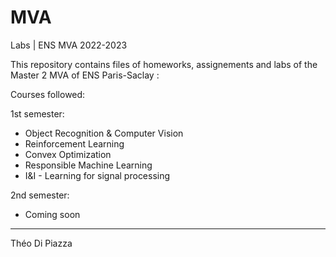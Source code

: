 # MVA
Labs | ENS MVA 2022-2023

This repository contains files of homeworks, assignements and labs of the Master 2 MVA of ENS Paris-Saclay :

Courses followed:

1st semester:
- Object Recognition & Computer Vision
- Reinforcement Learning
- Convex Optimization
- Responsible Machine Learning
- I&I - Learning for signal processing

2nd semester:
- Coming soon

---

Théo Di Piazza
